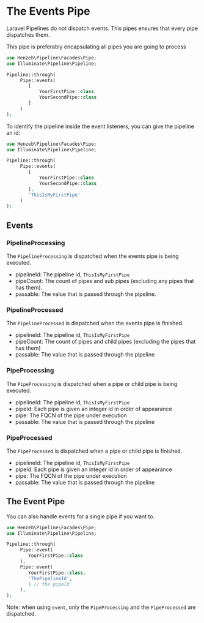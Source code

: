 # The Events Pipe

Laravel Pipelines do not dispatch events. This pipes ensures that every pipe
dispatches them.

This pipe is preferably encapsulating all pipes you are going to process

````php
use Henzeb\Pipeline\Facades\Pipe;
use Illuminate\Pipeline\Pipeline;

Pipeline::through(
     Pipe::events(
        [
            YourFirstPipe::class
            YourSecondPipe::class
        ]
     )
);
````

To identify the pipeline inside the event listeners, you can give the pipeline
an id:

````php
use Henzeb\Pipeline\Facades\Pipe;
use Illuminate\Pipeline\Pipeline;

Pipeline::through(
     Pipe::events(
        [
            YourFirstPipe::class
            YourSecondPipe::class
        ],
        'ThisIsMyFirstPipe'
     )
);
````

## Events

### PipelineProcessing

The `PipelineProcessing` is dispatched when the events pipe is being executed.

- pipelineId: The pipeline id, `ThisIsMyFirstPipe`
- pipeCount: The count of pipes and sub pipes (excluding any pipes that has them).
- passable: The value that is passed through the pipeline.

### PipelineProcessed

The `PipelineProcessed` is dispatched when the events pipe is finished.

- pipelineId: The pipeline id, `ThisIsMyFirstPipe`
- pipeCount: The count of pipes and child pipes (excluding the pipes that has them)
- passable: The value that is passed through the pipeline

### PipeProcessing

The `PipeProcessing` is dispatched when a pipe or child pipe is being executed.

- pipelineId: The pipeline id, `ThisIsMyFirstPipe`
- pipeId: Each pipe is given an integer id in order of appearance
- pipe: The FQCN of the pipe under execution
- passable: The value that is passed through the pipeline

### PipeProcessed

The `PipeProcessed` is dispatched when a pipe or child pipe is finished.

- pipelineId: The pipeline id, `ThisIsMyFirstPipe`
- pipeId: Each pipe is given an integer id in order of appearance
- pipe: The FQCN of the pipe under execution
- passable: The value that is passed through the pipeline

## The Event Pipe

You can also handle events for a single pipe if you want to.

````php
use Henzeb\Pipeline\Facades\Pipe;
use Illuminate\Pipeline\Pipeline;

Pipeline::through(
     Pipe::event(
        YourFirstPipe::class
     ),
     Pipe::event(
        YourFirstPipe::class,
        'ThePipelineId',
        1 // the pipeId
     ),
);
````

Note: when using `event`, only the `PipeProcessing` and the `PipeProcessed` are
dispatched.
